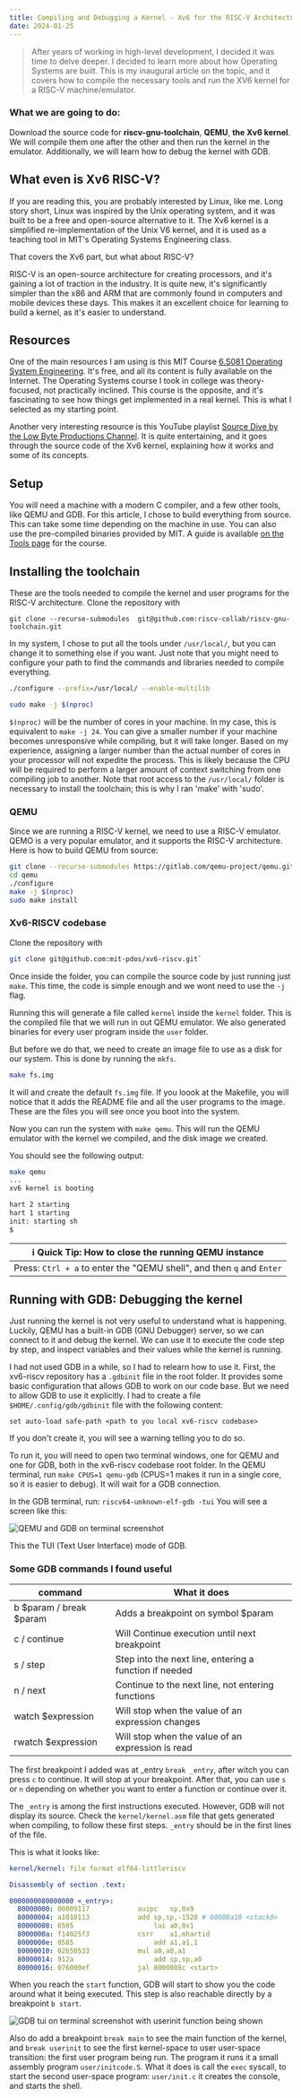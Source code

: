 ```yaml
---
title: Compiling and Debugging a Kernel - Xv6 for the RISC-V Architecture
date: 2024-01-25
---
```


> After years of working in high-level development, I decided it was time to delve deeper. 
> I decided to learn more about how Operating Systems are built. 
> This is my inaugural article on the topic, and it covers how to compile the necessary tools and run the XV6 kernel for a RISC-V machine/emulator.


### What we are going to do:

Download the source code for **riscv-gnu-toolchain**, **QEMU**, **the Xv6 kernel**.
We will compile them one after the other and then run the kernel in the emulator. 
Additionally, we will learn how to debug the kernel with GDB.

## What even is Xv6 RISC-V?

If you are reading this, you are probably interested by Linux, like me.
Long story short, Linux was inspired by the Unix operating system, and it was built to be a free and open-source alternative to it.
The Xv6 kernel is a simplified re-implementation of the Unix V6 kernel, and it is used as a teaching tool in MIT's Operating Systems Engineering class.

That covers the Xv6 part, but what about RISC-V?

RISC-V is an open-source architecture for creating processors, and it's gaining a lot of traction in the industry.
It is quite new, it's significantly simpler than the x86 and ARM that are commonly found in computers and mobile devices these days.
This makes it an excellent choice for learning to build a kernel, as it's easier to understand.

## Resources

One of the main resources I am using is this MIT Course [6.S081 Operating System Engineering](https://learncs.me/mit/6.s081).
It's free, and all its content is fully available on the Internet.
The Operating Systems course I took in college was theory-focused, not practically inclined.
This course is the opposite, and it's fascinating to see how things get implemented in a real kernel.
This is what I selected as my starting point.

Another very interesting resource is this YouTube playlist [Source Dive by the Low Byte Productions Channel](https://www.youtube.com/playlist?list=PLP29wDx6QmW4Mw8mgvP87Zk33LRcKA9bl).
It is quite entertaining, and it goes through the source code of the Xv6 kernel, explaining how it works and some of its concepts.

## Setup

You will need a machine with a modern C compiler, and a few other tools, like QEMU and GDB.
For this article, I chose to build everything from source.
This can take some time depending on the machine in use.
You can also use the pre-compiled binaries provided by MIT. A guide is available [on the Tools page](https://pdos.csail.mit.edu/6.828/2020/tools.html) for the course.

## Installing the toolchain

These are the tools needed to compile the kernel and user programs for the RISC-V architecture.
Clone the repository with

```
git clone --recurse-submodules  git@github.com:riscv-collab/riscv-gnu-toolchain.git
```

In my system, I chose to put all the tools under `/usr/local/`, but you can change it to something else if you want.
Just note that you might need to configure your path to find the commands and libraries needed to compile everything.

```bash
./configure --prefix=/usr/local/ --enable-multilib

sudo make -j $(nproc)
```

`$(nproc)` will be the number of cores in your machine.
In my case, this is equivalent to `make -j 24`.
You can give a smaller number if your machine becomes unresponsive while compiling, but it will take longer.
Based on my experience, assigning a larger number than the actual number of cores in your processor will not expedite the process.
This is likely because the CPU will be required to perform a larger amount of context switching from one compiling job to another.
Note that root access to the `/usr/local/` folder is necessary to install the toolchain; this is why I ran 'make' with 'sudo'.

### QEMU

Since we are running a RISC-V kernel, we need to use a RISC-V emulator.
QEMO is a very popular emulator, and it supports the RISC-V architecture.
Here is how to build QEMU from source:

```bash
git clone --recurse-submodules https://gitlab.com/qemu-project/qemu.git
cd qemu
./configure
make -j $(nproc)
sudo make install
```

### Xv6-RISCV codebase

Clone the repository with

```bash
git clone git@github.com:mit-pdos/xv6-riscv.git`
```

Once inside the folder, you can compile the source code by just running just `make`.
This time, the code is simple enough and we wont need to use the `-j` flag.

Running this will generate a file called `kernel` inside the `kernel` folder.
This is the compiled file that we will run in out QEMU emulator.
We also generated binaries for every user program inside the `user` folder.

But before we do that, we need to create an image file to use as a disk for our system.
This is done by running the `mkfs`.

```bash
make fs.img

```

It will and create the default `fs.img` file.
If you loook at the Makefile, you will notice that it adds the README file and all the user programs to the image.
These are the files you will see once you boot into the system.

Now you can run the system with `make qemu`. This will run the QEMU emulator with the kernel we compiled, and the disk image we created.

You should see the following output:

```bash
make qemu
...
xv6 kernel is booting

hart 2 starting
hart 1 starting
init: starting sh
$
```

| ℹ️  Quick Tip: How to close the running QEMU instance                 | 
|----------------------------------------------------------------------|
|Press: `Ctrl + a` to enter the "QEMU shell", and then `q` and `Enter` |


## Running with GDB: Debugging the kernel

Just running the kernel is not very useful to understand what is happening.
Luckily, QEMU has a built-in GDB (GNU Debugger) server, so we can connect to it and debug the kernel.
We can use it to execute the code step by step, and inspect variables and their values while the kernel is running.

I had not used GDB in a while, so I had to relearn how to use it. 
First, the xv6-riscv repository has a `.gdbinit` file in the root folder. 
It provides some basic configuration that allows GDB to work on our code base. 
But we need to allow GDB to use it explicitly.
I had to create a file `$HOME/.config/gdb/gdbinit` file with the following content:

```
set auto-load safe-path <path to you local xv6-riscv codebase>
```
If you don't create it, you will see a warning telling you to do so.


To run it, you will need to open two terminal windows, one for QEMU and one for GDB, both in the xv6-riscv codebase root folder.
In the QEMU terminal, run `make CPUS=1 qemu-gdb` (CPUS=1 makes it run in a single core, so it is easier to debug).
It will wait for a GDB connection.

In the GDB terminal, run: `riscv64-unknown-elf-gdb -tui`
You will see a screen like this:

![QEMU and GDB on terminal screenshot](./gdb-riscv-xv6.png)

This the TUI (Text User Interface) mode of GDB.

### Some GDB commands I found useful 

| command                 	| What it does                                           	|
|-------------------------	|--------------------------------------------------------	|
| b $param / break $param 	| Adds a breakpoint on symbol $param                     	|
| c / continue            	| Will Continue execution until next breakpoint         	|
| s / step                	| Step into the next line, entering a function if needed 	|
| n / next                	| Continue to the next line, not entering functions      	|
| watch $expression       	| Will stop when the value of an expression changes      	|
| rwatch $expression      	| Will stop when the value of an expression is read      	|


The first breakpoint I added was at \_entry `break _entry`, after witch you can press `c` to continue. 
It will stop at your breakpoint.
After that, you can use `s` or `n` depending on whether you want to enter a function or continue over it.

The `_entry` is among the first instructions executed.
However, GDB will not display its source.
Check the `kernel/kernel.asm` file that gets generated when compiling, to follow these first steps. 
`_entry` should be in the first lines of the file.

This is what it looks like:
```yaml
kernel/kernel: file format elf64-littleriscv

Disassembly of section .text:

0000000080000000 <_entry>:
  80000000: 00009117          	auipc	sp,0x9
  80000004: a1010113          	add	sp,sp,-1520 # 80008a10 <stack0>
  80000008: 6505                	lui	a0,0x1
  8000000a: f14025f3          	csrr	a1,mhartid
  8000000e: 0585                	add	a1,a1,1
  80000010: 02b50533          	mul	a0,a0,a1
  80000014: 912a                	add	sp,sp,a0
  80000016: 076000ef          	jal	8000008c <start>
```

When you reach the `start` function, GDB will start to show you the code around what it being executed. 
This step is also reachable directly by a breakpoint `b start`.

![GDB tui on terminal screenshot with userinit function being shown](./gdb-riscv-xv6-with-code.png)

Also do add a breakpoint `break main` to see the main function of the kernel, and `break userinit` to see the first kernel-space to user user-space transition: the first user program being run.
The program it runs it a small assembly program `user/initcode.S`. 
What it does is call the `exec` syscall, to start the second user-space program: `user/init.c` it creates the console, and starts the shell.

